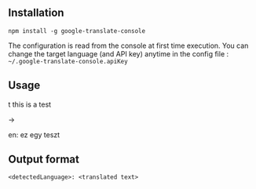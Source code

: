 Installation
------------

`npm install -g google-translate-console`

The configuration is read from the console at first time execution.
You can change the target language (and API key) anytime in the config file : `~/.google-translate-console.apiKey`

Usage
-----

t this is a test

->

en: ez egy teszt

Output format
-------------

`<detectedLanguage>: <translated text>`

